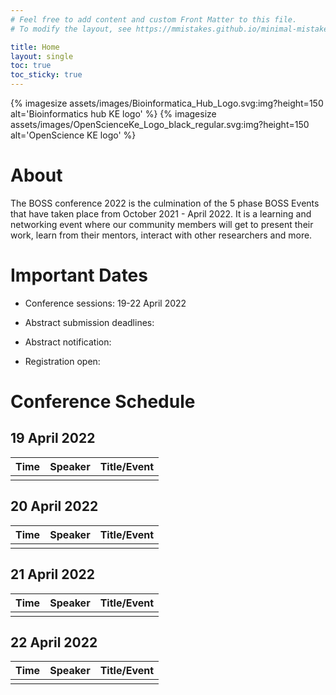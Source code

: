 ```yaml
---
# Feel free to add content and custom Front Matter to this file.
# To modify the layout, see https://mmistakes.github.io/minimal-mistakes/docs/layouts/

title: Home
layout: single
toc: true
toc_sticky: true
---
```

<!-- https://github.com/generalui/jekyll-image-size -->
{% imagesize assets/images/Bioinformatica_Hub_Logo.svg:img?height=150 alt='Bioinformatics hub KE logo' %}
{% imagesize assets/images/OpenScienceKe_Logo_black_regular.svg:img?height=150 alt='OpenScience KE logo' %}

# About

The BOSS conference 2022 is the culmination of the 5 phase BOSS Events that have taken place from October 2021 - April 2022. 
It is a learning and networking event where our community members will get to present their work, learn from their mentors, 
interact with other researchers and more.

# Important Dates

- Conference sessions: 19-22 April 2022

- Abstract submission deadlines:

- Abstract notification:

- Registration open:

# Conference Schedule

## 19 April 2022

| Time | Speaker | Title/Event |
|---   |---      |---          |
|      |         |             |

## 20 April 2022

| Time | Speaker | Title/Event |
|---   |---      |---          |
|      |         |             |

## 21 April 2022

| Time | Speaker | Title/Event |
|---   |---      |---          |
|      |         |             |

## 22 April 2022

| Time | Speaker | Title/Event |
|---   |---      |---          |
|      |         |             |
